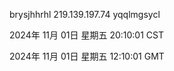 brysjhhrhl 219.139.197.74 yqqlmgsycl

2024年 11月 01日 星期五 20:10:01 CST

2024年 11月 01日 星期五 12:10:01 GMT

